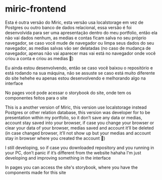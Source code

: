 # miric-frontend

Esta é outra versão do Miric, esta versão usa localstorage em vez de Postgres ou outro banco de dados relacional, essa versão é foi desenvolvida para ser uma apresentação dentro do meu portfolio, então ela não vai dados nenhum, as medias e contas ficam salva no seu próprio navegador, se caso você mude de navegador ou limpa seus dados do seu navegador, as medias salvas vão ser delatadas (no caso de mudança de navegador, apenas não vai aparecer mas vai está no navegador onde você criou a conta e criou as medias )

Eu ainda estou desenvolvendo, então se caso você baixou o repositório e está rodando na sua máquina, não se assuste se caso está muito diferente do site hehehe eu apenas estou desenvolvendo e melhorando algo na interface

No pages você pode acessar o storybook do site, onde tem os componentes feitos para o site

This is a another version of Miric, this version use localstorage instead Postgres or other relation database, this version was developer for to be presentation within my portfolio, so it don’t save any data or medias, account stay saved into your browser, if case you change your browser or clear your data of your browser, medias saved and account it’ll be deleted (in case changed browser, it’ll not show up but your medias and account stay in browser where you created the account )

I still developing, so if case you downloaded repository and you running in your PC, don’t panic if it’s different from the website hahaha I'm just developing and improving something in the interface

In pages you can access the site's storybook, where you have the components made for this site
